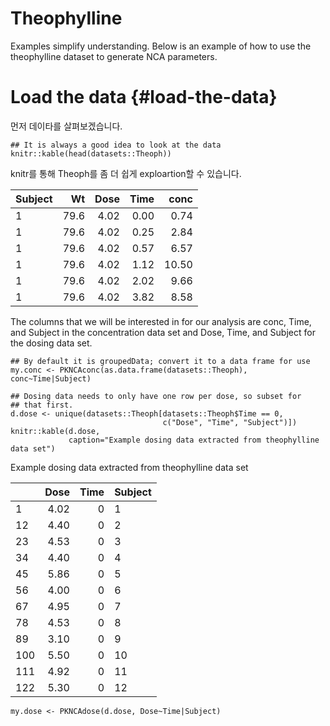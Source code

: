 # Theophylline

Examples simplify understanding. Below is an example of how to use the theophylline dataset to generate NCA parameters.

# Load the data {#load-the-data}

먼저 데이타를 살펴보겠습니다.
```
## It is always a good idea to look at the data
knitr::kable(head(datasets::Theoph))
```
knitr를 통해 Theoph를 좀 더 쉽게 exploartion할 수 있습니다.

| Subject | Wt | Dose | Time | conc |
| :-- | --: | --: | --: | --: |
| 1 | 79.6 | 4.02 | 0.00 | 0.74 |
| 1 | 79.6 | 4.02 | 0.25 | 2.84 |
| 1 | 79.6 | 4.02 | 0.57 | 6.57 |
| 1 | 79.6 | 4.02 | 1.12 | 10.50 |
| 1 | 79.6 | 4.02 | 2.02 | 9.66 |
| 1 | 79.6 | 4.02 | 3.82 | 8.58 |

The columns that we will be interested in for our analysis are conc, Time, and Subject in the concentration data set and Dose, Time, and Subject for the dosing data set.

```
## By default it is groupedData; convert it to a data frame for use
my.conc <- PKNCAconc(as.data.frame(datasets::Theoph), conc~Time|Subject)

## Dosing data needs to only have one row per dose, so subset for
## that first.
d.dose <- unique(datasets::Theoph[datasets::Theoph$Time == 0,
                                  c("Dose", "Time", "Subject")])
knitr::kable(d.dose,
             caption="Example dosing data extracted from theophylline data set")
```

Example dosing data extracted from theophylline data set

|  | Dose | Time | Subject |
| :-- | --: | --: | :-- |
| 1 | 4.02 | 0 | 1 |
| 12 | 4.40 | 0 | 2 |
| 23 | 4.53 | 0 | 3 |
| 34 | 4.40 | 0 | 4 |
| 45 | 5.86 | 0 | 5 |
| 56 | 4.00 | 0 | 6 |
| 67 | 4.95 | 0 | 7 |
| 78 | 4.53 | 0 | 8 |
| 89 | 3.10 | 0 | 9 |
| 100 | 5.50 | 0 | 10 |
| 111 | 4.92 | 0 | 11 |
| 122 | 5.30 | 0 | 12 |

```
my.dose <- PKNCAdose(d.dose, Dose~Time|Subject)
```